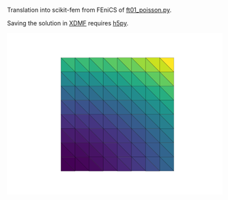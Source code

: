 Translation into scikit-fem from FEniCS of
[ft01_poisson.py](https://fenicsproject.org/pub/tutorial/python/vol1/ft01_poisson.py).

Saving the solution in [XDMF](https://xdmf.org) requires
[h5py](https://pypi.org/project/h5py).

![poisson.png](./poisson.png)
